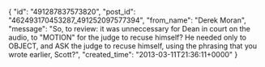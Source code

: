 {
   "id": "491287837573820",
   "post_id": "462493170453287_491252097577394",
   "from_name": "Derek Moran",
   "message": "So, to review: it was unneccessary for Dean in court on the audio, to \"MOTION\" for the judge to recuse himself? He needed only to OBJECT, and ASK the judge to recuse himself, using the phrasing that you wrote earlier, Scott?",
   "created_time": "2013-03-11T21:36:11+0000"
 }
